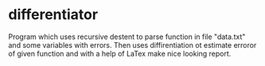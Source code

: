 # differentiator
Program which uses recursive destent to parse function in file "data.txt" and some variables with errors. Then uses diffirentiation ot estimate erroror of given function and with a help of LaTex make nice looking report.

